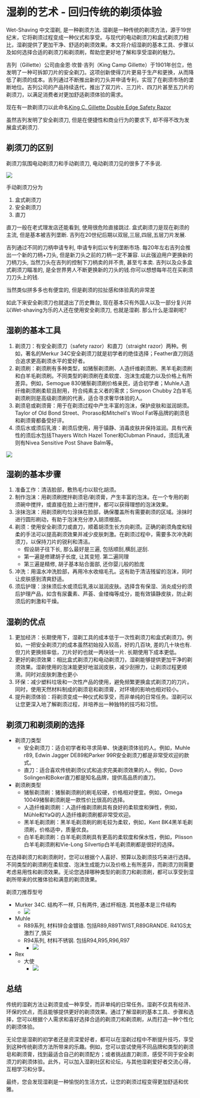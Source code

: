 # 湿剃的艺术 - 回归传统的剃须体验

Wet-Shaving 中文湿剃, 是一种剃须方法. 湿剃是一种传统的剃须方法，源于19世纪末，它将剃须过程变成一种仪式和享受。与现代的电动剃须刀和盒式剃须刀相比，湿剃提供了更加干净、舒适的剃须效果。本文将介绍湿剃的基本工具、步骤以及如何选择合适的剃须刀和剃须刷，帮助您更好地了解和享受湿剃的魅力。

吉列（Gillette）公司由金恩·坎普·吉列（King Camp Gillette）于1901年创立，他发明了一种可拆卸刀片的安全剃刀。这项创新使得刀片更易于生产和更换，从而降低了剃须的成本。吉列通过不断推出新的刀头并申请专利，实现了在剃须市场的垄断地位。吉列公司的产品持续迭代，推出了双刀片、三刀片、四刀片甚至五刀片的剃须刀，以满足消费者对更加舒适剃须体验的需求。

现在有一款剃须刀以此命名[King C. Gillette Double Edge Safety Razor](https://gillette.com/en-us/products/beard-care/king-c-gillette-double-edge-razor)

虽然吉列发明了安全剃须刀, 但是在便捷性和商业行为的要求下, 却不得不改为发展盒式剃须刀.

## 剃须刀的区别

剃须刀氛围电动剃须刀和手动剃须刀, 电动剃须刀见的很多了不多说.

![](https://raw.githubusercontent.com/ManfredHu/manfredHu.github.io/master/images/razor/razor-list.jpeg)

手动剃须刀分为

1. 盒式剃须刀
2. 安全剃须刀
3. 直刀

直刀一般在老式理发店还能看到, 使用很危险直接跳过. 盒式剃须刀是现在剃须的主流, 但是基本被吉列垄断. 吉列在20世纪后期以双层,三层,四层,五层刀片发展. 

吉列通过不同的刀柄申请专利, 申请专利后以专利垄断市场. 每20年左右吉列会推出一个新的刀柄+刀头, 但是新刀头之前的刀柄一定不兼容. 以此强迫用户更换新的刀柄刀头, 当然刀头在吉列的控制下刀柄卖的并不贵, 甚至亏本卖. 吉列以及众多盒式剃须刀瞄准的, 是全世界男人不断更换新的刀头的钱.你可以想想每年花在买剃须刀刀头上的钱. 

当然类似拼多多也有便宜的, 但是剃须的拉扯感和体验真的非常差

如此下来安全剃须刀也就退出了历史舞台, 现在基本只有外国人以及一部分复兴并以Wet-shaving为乐的人还在使用安全剃须刀, 也就是湿剃. 那么什么是湿剃呢?



## 湿剃的基本工具

1. 剃须刀：有安全剃须刀（safety razor）和直刀（straight razor）两种。例如，著名的Merkur 34C安全剃须刀就是初学者的绝佳选择；Feather直刀则适合追求更高剃须水平的爱好者。
2. 剃须刷：剃须刷有多种类型，如猪鬃剃须刷、人造纤维剃须刷、黑羊毛剃须刷和白羊毛剃须刷。不同类型的剃须刷在柔软度、泡沫生成能力以及价格上有所差异。例如，Semogue 830猪鬃剃须刷价格亲民，适合初学者；Muhle人造纤维剃须刷柔软且耐用，符合纯素主义者的需求；Simpson Chubby 2白羊毛剃须刷则是高级剃须刷的代表，适合寻求奢华体验的人。
3. 剃须皂或剃须膏：用于在剃须过程中产生丰富的泡沫，保护皮肤和滋润胡须。Taylor of Old Bond Street、Proraso和Mitchell's Wool Fat等品牌的剃须皂和剃须膏都备受好评。
4. 须后水或须后乳液：剃须后使用，用于镇静、消毒皮肤并保持滋润。具有代表性的须后水包括Thayers Witch Hazel Toner和Clubman Pinaud，须后乳液则有Nivea Sensitive Post Shave Balm等。


![](https://raw.githubusercontent.com/ManfredHu/manfredHu.github.io/master/images/razor/wet-shave-tool.jpeg)

## 湿剃的基本步骤

1. 准备工作：清洁脸部，敷热毛巾以软化胡须。
2. 制作泡沫：用剃须刷搅拌剃须皂/剃须膏，产生丰富的泡沫。在一个专用的剃须碗中搅拌，或直接在脸上进行搅拌，都可以获得理想的泡沫效果。
3. 涂抹泡沫：用剃须刷均匀涂抹在脸部，确保覆盖所有需要剃须的区域。涂抹时进行圆形刷动，有助于泡沫充分渗入胡须根部。
4. 剃须：使用安全剃须刀或直刀，顺着胡须生长方向剃须。正确的剃须角度和轻柔的手法可以提高剃须效果并减少皮肤刺激。在剃须过程中，需要多次冲洗剃须刀，以保持刀片的锐利和清洁。
    * 假设胡子往下长, 那么最好是三遍, 包括顺刮,横刮,逆刮.
    * 第一遍是修建胡子长度, 让其变短. 第二遍同理
    * 第三遍是精修, 胡子基本贴合面部, 还你婴儿般的脸庞
5. 冲洗：用温水冲洗脸部，再用冷水收缩毛孔。这有助于清洁残留的泡沫，同时让皮肤感到清爽舒适。
6. 须后护理：涂抹须后水或须后乳液以滋润皮肤。选择含有保湿、消炎成分的须后护理产品，如含有尿囊素、芦荟、金缕梅等成分，能有效镇静皮肤，防止剃须后的刺激和干燥。

## 湿剃的优点

1. 更加经济：长期使用下，湿剃工具的成本低于一次性剃须刀和盒式剃须刀。例如，一把安全剃须刀的成本虽然初始投入较高，好的几百块, 差的几十块也有. 但刀片更换频率低，刀片好的也就一两块钱一片. 长期使用下成本更低。
2. 更好的剃须效果：相比盒式剃须刀和电动剃须刀，湿剃能够提供更加干净的剃须效果。湿剃使用的泡沫能更好地滋润皮肤，减少刮擦力，让剃须过程更顺滑。同时对皮肤刺激也更小
3. 环保：减少塑料垃圾和一次性产品的使用，避免频繁更换盒式剃须刀的刀片。同时，使用天然材料制成的剃须皂和剃须膏，对环境的影响也相对较小。
4. 提升剃须体验：将剃须变成一种仪式和享受，而非单纯的日常任务。湿剃可以让您更深入地了解剃须过程，并培养出一种独特的技巧和习惯。

## 剃须刀和剃须刷的选择

- 剃须刀类型
  * 安全剃须刀：适合初学者和寻求简单、快速剃须体验的人。例如，Muhle r89, Edwin Jagger DE89和Parker 99R安全剃须刀都是非常受欢迎的款式。
  * 直刀：适合喜欢传统剃须仪式和追求完美剃须效果的人。例如，Dovo Solingen和Boker直刀都是知名品牌，提供高品质的直刀。
- 剃须刷类型
  * 猪鬃剃须刷：猪鬃剃须刷的刷毛较硬，价格相对便宜。例如，Omega 10049猪鬃剃须刷是一款性价比很高的选择。
  * 人造纤维剃须刷：人造纤维剃须刷具有良好的柔软度和弹性，例如，Mühle和YaQi的人造纤维剃须刷都非常受欢迎。
  * 黑羊毛剃须刷：黑羊毛剃须刷的刷毛较为柔软，例如，Kent BK4黑羊毛剃须刷，价格适中，质量优良。
  * 白羊毛剃须刷：白羊毛剃须刷具有更高的柔软度和保水性，例如，Plisson白羊毛剃须刷和Vie-Long Silvertip白羊毛剃须刷都是很好的选择。

在选择剃须刀和剃须刷时，您可以根据个人喜好、预算以及剃须技巧来进行选择。不同类型的剃须刷在柔软度、泡沫生成能力以及价格上有所差异，而剃须刀则需要考虑易用性和剃须效果。无论您选择哪种类型的剃须刀和剃须刷，都可以享受到湿剃所带来的优雅体验和满意的剃须效果。

剃须刀推荐型号
- Murker 34C. 结构不一样, 只有两件, 通过杆相连. 其他基本是三件结构
  - ![](https://raw.githubusercontent.com/ManfredHu/manfredHu.github.io/master/images/razor/merkur-34c.jpeg)
- Muhle 
  - R89系列, 材料锌合金镀铬. 包括R89,R89TWIST,R89GRANDE. R41GS太激烈了,慎买
  - R94系列, 材料不锈钢. 包括R94,R95,R96,R97
    - ![](https://raw.githubusercontent.com/ManfredHu/manfredHu.github.io/master/images/razor/muhler94.jpeg)
- Rex
  - 大使
    - ![](https://raw.githubusercontent.com/ManfredHu/manfredHu.github.io/master/images/razor/rex_ambassador.jpg)



## 总结

传统的湿剃方法让剃须变成一种享受，而非单纯的日常任务。湿剃不仅具有经济、环保的优点，而且能够提供更好的剃须效果。通过了解湿剃的基本工具、步骤和选择，您可以根据个人需求和喜好选择合适的剃须刀和剃须刷，从而打造一种个性化的剃须体验。

无论您是湿剃的初学者还是资深爱好者，都可以在湿剃过程中不断提升技巧，享受到这种传统剃须方法所带来的乐趣。例如，您可以尝试使用不同品牌和类型的剃须皂和剃须膏，找到最适合自己的剃须配方；或者挑战直刀剃须，感受不同于安全剃须刀的剃须体验。此外，可以加入湿剃社区和论坛，与其他湿剃爱好者交流心得，互相学习和分享。

最终，您会发现湿剃是一种愉悦的生活方式，让您的剃须过程变得更加舒适和优雅。